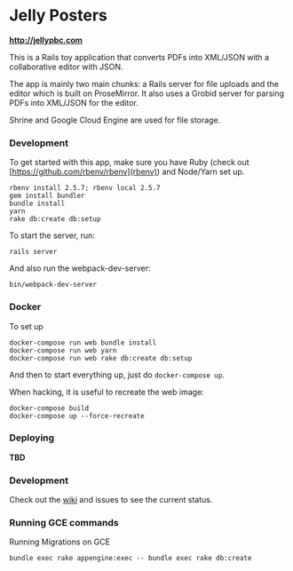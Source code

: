 # Jelly Posters

**http://jellypbc.com**

This is a Rails toy application that converts PDFs into XML/JSON with a collaborative editor with JSON.

The app is mainly two main chunks: a Rails server for file uploads and the editor which is built on ProseMirror. It also uses a Grobid server for parsing PDFs into XML/JSON for the editor.

Shrine and Google Cloud Engine are used for file storage.


### Development 
To get started with this app, make sure you have Ruby (check out [https://github.com/rbenv/rbenv](rbenv)) and Node/Yarn set up.

```
rbenv install 2.5.7; rbenv local 2.5.7
gem install bundler
bundle install
yarn
rake db:create db:setup
```

To start the server, run:


```
rails server
```

And also run the webpack-dev-server:

```
bin/webpack-dev-server
```


### Docker

To set up
```
docker-compose run web bundle install
docker-compose run web yarn
docker-compose run web rake db:create db:setup
```

And then to start everything up, just do `docker-compose up`.

When hacking, it is useful to recreate the web image:

```
docker-compose build
docker-compose up --force-recreate
```


### Deploying

**TBD**


### Development

Check out the [wiki](https://github.com/jellypbc/poster/wiki) and issues to see the current status.


### Running GCE commands

Running Migrations on GCE
```shell
bundle exec rake appengine:exec -- bundle exec rake db:create
```